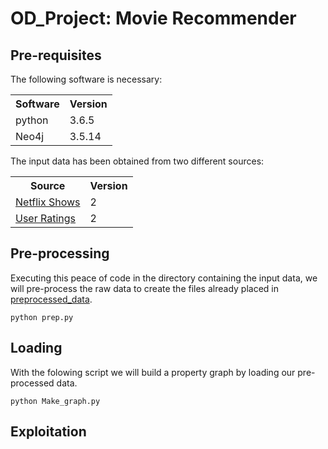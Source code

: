 # OD_Project: Movie Recommender

## Pre-requisites

The following software is necessary:

<table> <tr><th>Software</th><th>Version</th></tr><tr><td>python</td><td>3.6.5</td></tr></tr><tr><td>Neo4j</td><td>3.5.14</td></tr></tr></table>

The input data has been obtained from two different sources: <table><tr><th>Source</th><th>Version</th></tr><tr><td>[Netflix Shows](https://www.kaggle.com/shivamb/netflix-shows/version/2)</td><td>2</td></tr><tr><td>[User Ratings](https://www.kaggle.com/netflix-inc/netflix-prize-data?select=movie_titles.csv)</td><td>2</td></tr></table>

## Pre-processing

Executing this peace of code in the directory containing the input data, we will pre-process the raw data to create the files already placed in [preprocessed_data](preprocessed_data).
```
python prep.py
```
## Loading

With the folowing script we will build a property graph by loading our pre-processed data.
```
python Make_graph.py
```
## Exploitation
